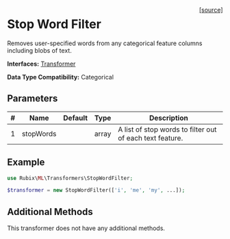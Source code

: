 <span style="float:right;"><a href="https://github.com/RubixML/ML/blob/master/src/Transformers/StopWordFilter.php">[source]</a></span>

# Stop Word Filter
Removes user-specified words from any categorical feature columns including blobs of text.

**Interfaces:** [Transformer](api.md#transformer)

**Data Type Compatibility:** Categorical

## Parameters
| # | Name | Default | Type | Description |
|---|---|---|---|---|
| 1 | stopWords | | array | A list of stop words to filter out of each text feature. |

## Example
```php
use Rubix\ML\Transformers\StopWordFilter;

$transformer = new StopWordFilter(['i', 'me', 'my', ...]);
```

## Additional Methods
This transformer does not have any additional methods.
